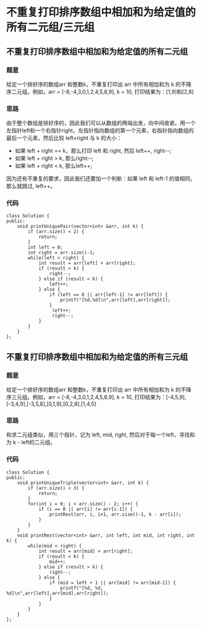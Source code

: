 # 不重复打印排序数组中相加和为给定值的所有二元组/三元组

## 不重复打印排序数组中相加和为给定值的所有二元组

### 题意

给定一个排好序的数组arr 和整数k，不重复打印出 arr 中所有相加和为 k 的不降序二元组。例如，arr = [-8,-4,3,0,1,2,4,5,8,9], k = 10, 打印结果为：[1,9]和[2,8]

### 思路

由于整个数组是排好序的，因此我们可以从数组的两端出发，向中间收紧。用一个左指针left和一个右指针right，左指针指向数组的第一个元素，右指针指向数组的最后一个元素，然后比较 left+right 与 k 的大小：

-   如果 left + right == k，那么打印 left 和 right, 然后 left++, right--;
-   如果 left + right > k, 那么right--;
-   如果 left + right < k, 那么left++;

因为还有不重复的要求，因此我们还要加一个判断：如果 left 和 left-1 的值相同，那么就跳过, left++。

### 代码

```
class Solution {
public:
	void printUniquePair(vector<int> &arr, int k) {
     	if (arr.size() < 2) {
        	return;
     	}
     	int left = 0;
     	int right = arr.size()-1;
     	while(left < right) {
        	int result = arr[left] + arr[right];
        	if (result > k) {
             	right--;
        	} else if (result < k) {
             	left++;
        	} else {
        		if (left == 0 || arr[left-1] != arr[left]) {
                 	printf("[%d,%d]\n",arr[left],arr[right]);
        		}
             	 left++;
             	 right--;
        	}
     	}
	}	
}; 
```



## 不重复打印排序数组中相加和为给定值的所有三元组

### 题意

给定一个排好序的数组arr 和整数k，不重复打印出 arr 中所有相加和为 k 的不降序三元组。例如，arr = [-8,-4,3,0,1,2,4,5,8,9], k = 10, 打印结果为：[-4,5,9],[-3,4,9],[-3,5,8],[0,1,9],[0,2,8],[1,4,5]

### 思路

和求二元组类似，用三个指针，记为 left, mid, right, 然后对于每一个left，寻找和为 k - left的二元组。

### 代码

```
class Solution {
public:
	void printUniqueTriple(vector<int> &arr, int k) {
     	if (arr.size() < 3) {
        	return;
     	}
     	for(int i = 0; i < arr.size() - 2; i++) {
         	if (i == 0 || arr[i] != arr[i-1]) {
             	printRest(arr, i, i+1, arr.size()-1, k - arr[i]);
         	}
     	}
	}	
	void printRest(vector<int> &arr, int left, int mid, int right, int k) {
     	while(mid < right) {
         	int result = arr[mid] + arr[right];
         	if (result < k) {
             	mid++;
         	} else if (result > k) {
             	right--;
         	} else {
             	if (mid = left + 1 || arr[mid] != arr[mid-1]) {
                 	printf("[%d, %d, %d]\n",arr[left],arr[mid],arr[right]);
             	}
         	}
     	}
	}
}; 
```

